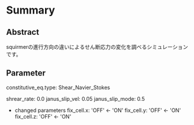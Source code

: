 # Summary

## Abstract
squirmerの進行方向の違いによるせん断応力の変化を調べるシミュレーションです。

## Parameter
constitutive_eq.type: Shear_Navier_Stokes

shrear_rate: 0.0
janus_slip_vel: 0.05
janus_slip_mode: 0.5

- changed parameters
fix_cell.x: 'OFF' <- 'ON'
fix_cell.y: 'OFF' <- 'ON'
fix_cell.z: 'OFF' <- 'ON'